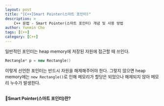 ```yaml
---
layout: post
title: "[C++]Smart Pointer(스마트 포인터)"
description: >
    C++ 문법 - Smart Pointer(스마트 포인터) 개념 및 사용 방법
author: Yunmin Cho
tags: [C++]
category: [C++]
---
```


일반적인 포인터는 heap memory에 저장된 자원에 접근할 때 쓰인다.  
~~~c++
Rectangle* p = new Rectangle()
~~~  
이렇게 선언한 포인터는 반드시 자원을 해제해주어야 한다. 그렇지 않으면 heap memory에는 `new Rectangle()`로 인해 메모리가 할당은 되었으나 해제되지 않아 메모리 누수가 발생한다.  
<br/>

📌__Smart Pointer(스마트 포인터)란?__  
